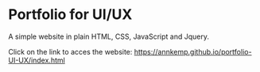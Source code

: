 # Portfolio for UI/UX
A simple website in plain HTML, CSS, JavaScript and Jquery.

Click on the link to acces the website:
https://annkemp.github.io/portfolio-UI-UX/index.html 
